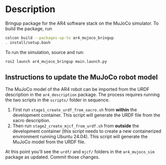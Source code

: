 # Description

Bringup package for the AR4 software stack on the MuJoCo simulator. To build the package, run

```bash
colcon build --packages-up-to ar4_mujoco_bringup
. install/setup.bash
```

To run the simulation, source and run:

```bash
ros2 launch ar4_mujoco_bringup main.launch.py
```

## Instructions to update the MuJoCo robot model

The MuJoCo model of the AR4 robot can be imported from the URDF description in the `ar4_description` package. The process requires running the two scripts in the `scripts/` folder in sequence.

1. First run `stage1_create_urdf_from_xacro.sh` from **within** the development container. This script will generate the URDF file from the xacro description.
1. Then run `stage2_create_mjcf_from_urdf.sh` from **outside** the development container (this script needs to create a new containerized environment running Ubuntu 24.04). This script will generate the MuJoCo model from the URDF file.

At this point you'll see the `urdf/` and `mjcf/` folders in the `ar4_mujoco_sim` package as updated. Commit those changes.
